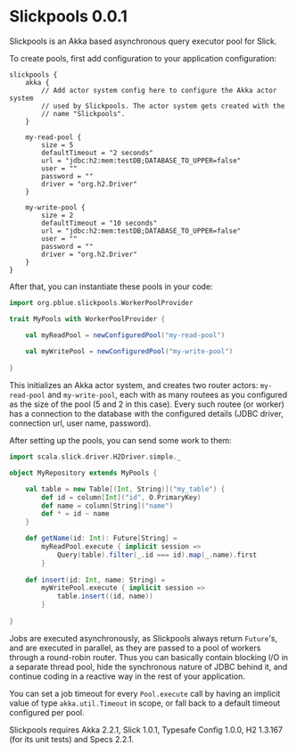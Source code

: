Slickpools 0.0.1
================

Slickpools is an Akka based asynchronous query executor pool for Slick.

To create pools, first add configuration to your application configuration:
```
slickpools {
	akka {
		// Add actor system config here to configure the Akka actor system 
		// used by Slickpools. The actor system gets created with the
		// name "Slickpools".
	}

	my-read-pool {
		size = 5
		defaultTimeout = "2 seconds"
		url = "jdbc:h2:mem:testDB;DATABASE_TO_UPPER=false"
		user = ""
		password = ""
		driver = "org.h2.Driver"
	}
	
	my-write-pool {
		size = 2
		defaultTimeout = "10 seconds"
		url = "jdbc:h2:mem:testDB;DATABASE_TO_UPPER=false"
		user = ""
		password = ""
		driver = "org.h2.Driver"
	}
}
```
After that, you can instantiate these pools in your code:
```scala
import org.pblue.slickpools.WorkerPoolProvider

trait MyPools with WorkerPoolProvider {

	val myReadPool = newConfiguredPool("my-read-pool")
	
	val myWritePool = newConfiguredPool("my-write-pool")
	
}
```
This initializes an Akka actor system, and creates two router actors: ```my-read-pool``` and ```my-write-pool```, each with as many routees as you configured as the size of the pool (5 and 2 in this case). Every such routee (or worker) has a connection to the database with the configured details (JDBC driver, connection url, user name, password).

After setting up the pools, you can send some work to them:
```scala
import scala.slick.driver.H2Driver.simple._

object MyRepository extends MyPools {

	val table = new Table[(Int, String)]("my_table") {
		def id = column[Int]("id", O.PrimaryKey)
		def name = column[String]("name")
		def * = id ~ name
	}

	def getName(id: Int): Future[String] =
		myReadPool.execute { implicit session =>
			Query(table).filter(_.id === id).map(_.name).first
		}
		
	def insert(id: Int, name: String) =
		myWritePool.execute { implicit session =>
			table.insert((id, name))
		}
		
}
```
Jobs are executed asynchronously, as Slickpools always return ```Future```'s, and are executed in parallel, as they are passed to a pool of workers through a round-robin router. Thus you can basically contain blocking I/O in a separate thread pool, hide the synchronous nature of JDBC behind it, and continue coding in a reactive way in the rest of your application.

You can set a job timeout for every ```Pool.execute``` call by having an implicit value of type ```akka.util.Timeout``` in scope, or fall back to a default timeout configured per pool. 

Slickpools requires Akka 2.2.1, Slick 1.0.1, Typesafe Config 1.0.0, H2 1.3.167 (for its unit tests) and Specs 2.2.1.
